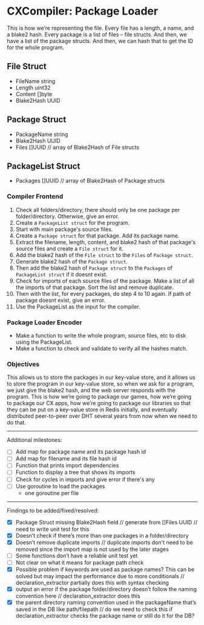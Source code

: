 # CXCompiler: Package Loader
This is how we’re representing the file. Every file has a length, a name, and a blake2 hash. Every package is a list of files – file structs. And then, we have a list of the package structs. And then, we can hash that to get the ID for the whole program.

## File Struct
- FileName string
- Length uint32
- Content []byte
- Blake2Hash UUID

## Package Struct
- PackageName string
- Blake2Hash UUID
- Files []UUID // array of Blake2Hash of File structs

## PackageList Struct
- Packages []UUID // array of Blake2Hash of Package structs

### Compiler Frontend
1. Check all folders/directory, there should only be one package per folder/directory. Otherwise, give an error.
2. Create a `PackageList struct` for the program. 
3. Start with main package's source files. 
4. Create a `Package struct` for that package. Add its package name.
5. Extract the filename, length, content, and blake2 hash of that package's 
source files and create a `File struct` for it. 
6. Add the blake2 hash of the `File struct` to the `Files` of `Package struct`.
7. Generate blake2 hash of the `Package struct`.
8. Then add the blake2 hash of `Package struct` to the `Packages` of `PackageList struct` if it doesnt exist.
9. Check for imports of each source files of the package. Make a list of all the imports of that package. Sort the list and remove duplicate.
10. Then with the list, for every packages, do step 4 to 10 again. If path of package doesnt exist, give an error.
11. Use the PackageList as the input for the compiler.

### Package Loader Encoder
* Make a function to write the whole program, source files, etc to disk using the PackageList.
* Make a function to check and validate to verify all the hashes match.

### Objectives
This allows us to store the packages in our key-value store, and it allows us to store the program in our key-value store, so when we ask for a program, we just give the blake2 hash, and the web server responds with the program. This is how we’re going to package our games, how we’re going to package our CX apps, how we’re going to package our libraries so that they can be put on a key-value store in Redis initially, and eventually distributed peer-to-peer over DHT several years from now when we need to do that.


---
Additional milestones:
- [ ] Add map for package name and its package hash id
- [ ] Add map for filename and its file hash id
- [ ] Function that prints import dependencies
- [ ] Function to display a tree that shows its imports
- [ ] Check for cycles in imports and give error if there's any
- [ ] Use goroutine to load the packages
    - one goroutine per file

---
Findings to be added/fixed/resolved:
- [x] Package Struct missing Blake2Hash field // generate from []Files UUID // need to write unit test for this 
- [x] Doesn’t check if there’s more than one packages in a folder/directory
- [x] Doesn’t remove duplicate imports // duplicate imports don't need to be removed since the import map is not used by the later stages
- [ ] Some functions don’t have a reliable unit test yet
- [ ] Not clear on what it means for package path check
- [x] Possible problem if keywords are used as package names? This can be solved but may impact the performance due to more conditionals // declaration_extractor partially does this with syntax checking
- [x] output an error if the package folder/directory doesn’t follow the naming convention here // declaration_extractor does this
- [x] the parent directory naming convention used in the packageName that’s saved in the DB like path/filepath // do we need to check this if declaration_extractor checks the package name or still do it for the DB?
